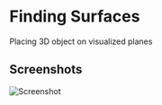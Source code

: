 # Finding Surfaces

Placing 3D object on visualized planes

## Screenshots

![Screenshot](https://github.com/VladimirKefeli/Finding-Surfaces/blob/main/Finding%20Surfaces/Screenshots/screenshot01.PNG?raw=true)
